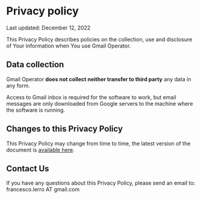 # Privacy policy

Last updated: December 12, 2022

This Privacy Policy describes policies on the collection, use and disclosure of Your information when You use Gmail Operator.

## Data collection

Gmail Operator **does not collect neither transfer to third party** any data in any form. 

Access to Gmail inbox is required for the software to work, but email messages are only downloaded from Google servers to the machine where the software is running.

## Changes to this Privacy Policy

This Privacy Policy may change from time to time, the latest version of the document is [available here](https://github.com/flerro/gmail-operator/blob/master/privacy_policy.md).

## Contact Us

If you have any questions about this Privacy Policy, please send an email to: francesco.lerro AT gmail.com

